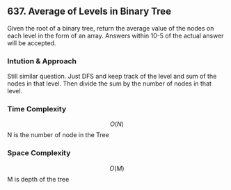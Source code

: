 ## 637. Average of Levels in Binary Tree
Given the root of a binary tree, return the average value of the nodes on each level in the form of an array. Answers within 10-5 of the actual answer will be accepted.

### Intution & Approach
Still similar question. Just DFS and keep track of the level and sum of the nodes in that level. Then divide the sum by the number of nodes in that level.

### Time Complexity
$$O(N)$$ N is the number of node in the Tree

### Space Complexity
$$O(M)$$ M is depth of the tree